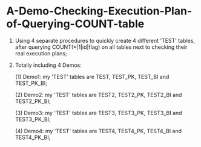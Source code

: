 # A-Demo-Checking-Execution-Plan-of-Querying-COUNT-table
1. Using 4 separate procedures to quickly create 4 different 'TEST' tables, after querying COUNT(*|1|id|flag) on all tables next to checking their real execution plans;

2. Totally including 4 Demos:

   (1) Demo1: my 'TEST' tables are TEST, TEST_PK, TEST_BI and TEST_PK_BI;

   (2) Demo2: my 'TEST' tables are TEST2, TEST2_PK, TEST2_BI and TEST2_PK_BI;

   (3) Demo3: my 'TEST' tables are TEST3, TEST3_PK, TEST3_BI and TEST3_PK_BI;

   (4) Demo4: my 'TEST' tables are TEST4, TEST4_PK, TEST4_BI and TEST4_PK_BI;
